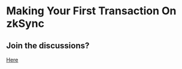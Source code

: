 # Making Your First Transaction On zkSync

## Join the discussions?

[Here](https://github.com/Cyfrin/foundry-full-course-cu/discussions)

